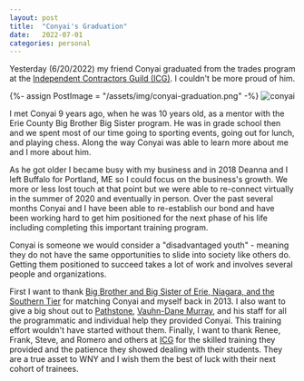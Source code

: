```yaml
---
layout: post
title:  "Conyai's Graduation"
date:   2022-07-01
categories: personal
---
```

Yesterday (6/20/2022) my friend Conyai graduated from the trades program at the [Independent Contractors Guild (ICG)](https://www.icgofwny.com/). I couldn't be more proud of him.
<br/>

{%- assign PostImage = "/assets/img/conyai-graduation.png" -%}
<img src="{{ PostImage | relative_url }}" alt="conyai" class="post-image-inline">


I met Conyai 9 years ago, when he was 10 years old, as a mentor with the Erie County Big Brother Big Sister program. He was in grade school then and we spent most of our time going to sporting events, going out for lunch, and playing chess. Along the way Conyai was able to learn more about me and I more about him.

As he got older I became busy with my business and in 2018 Deanna and I left Buffalo for Portland, ME so I could focus on the business's growth. We more or less lost touch at that point but we were able to re-connect virtually in the summer of 2020 and eventually in person. Over the past several months Conyai and I have been able to re-establish our bond and have been working hard to get him positioned for the next phase of his life including completing this important training program.

Conyai is someone we would consider a "disadvantaged youth" - meaning they do not have the same opportunities to slide into society like others do. Getting them positioned to succeed takes a lot of work and involves several people and organizations.

First I want to thank [Big Brother and Big Sister of Erie, Niagara, and the Southern Tier](https://bbbsenst.org/) for matching Conyai and myself back in 2013. I also want to give a big shout out to [Pathstone](https://pathstone.org/), [Vauhn-Dane Murray](https://www.linkedin.com/in/vauhn-dane-murray-msw-bsw-7a9432213/), and his staff for all the programmatic and individual help they provided Conyai. This training effort wouldn't have started without them. Finally, I want to thank Renee, Frank, Steve, and Romero and others at [ICG](https://www.icgofwny.com/) for the skilled training they provided and the patience they showed dealing with their students. They are a true asset to WNY and I wish them the best of luck with their next cohort of trainees.
